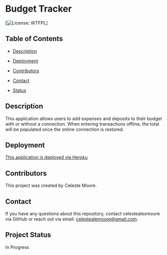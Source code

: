 # Budget Tracker
  [![License: WTFPL](https://img.shields.io/badge/License-${license}.svg)]

  ## Table of Contents

  * [Description](#Description)

  * [Deployment](#Deployment)

  * [Contributors](#Contributors)

  * [Contact](#Contact)

  * [Status](Status)


  ## Description
  This application allows users to add expenses and deposits to their budget with or without a connection. When entering transactions offline, the total will be populated once the online connection is restored.

  ## Deployment
  
  [This application is deployed via Heroku](./utils/readme-generator-vid.mov)

  ## Contributors
  This project was created by Celeste Moore.

  ## Contact
  If you have any questions about this repository, contact celestealexmoore via GitHub or reach out via email:
  celestealemoore@gmail.com.

  ## Project Status
  In Progress

